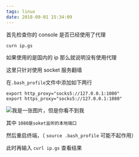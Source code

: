 ```yaml
---
tags: linux
date: 2018-09-01 15:34:09
---
```


首先检查你的 console 是否已经使用了代理

```shell
curn ip.gs
```

如果使用的是国内的 ip 那么就说明没有使用代理

这里只针对使用 socket 服务翻墙

在`.bash_profile`文件中添加如下两行

```shell
export http_proxy="socks5://127.0.0.1:1080"
export https_proxy="socks5://127.0.0.1:1080"
```

![我是一张图片，但是你看不到我](http://ogbkru1bq.bkt.clouddn.com/选区_010.png)

其中 `1080是soket监听的本地端口`

然后重启终端，（ `source .bash_profile` 可能不起作用）

此时再输入 `curl ip.gs` 查看结果
